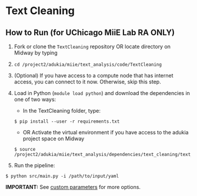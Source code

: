 # Text Cleaning
## How to Run (for UChicago MiiE Lab RA ONLY) 

1. Fork or clone the `TextCleaning` repository OR locate directory on Midway by typing 
2. `cd /project2/adukia/miie/text_analysis/code/TextCleaning`
3. (Optional) If you have access to a compute node that has internet access, you can connect to it now. Otherwise, skip this step.
4. Load in Python (`module load python`) and download the dependencies in one of two ways:
    - In the TextCleaning folder, type:
    ```
    $ pip install --user -r requirements.txt
    ```
    - OR Activate the virtual environment if you have access to the adukia project space on Midway
    ```
    $ source /project2/adukia/miie/text_analysis/dependencies/text_cleaning/text_cleaning/bin/activate
    ```
    
4. Run the pipeline:
  ```
  $ python src/main.py -i /path/to/input/yaml
  ```
  
 **IMPORTANT:** See [custom parameters](https://github.com/miielab/miienlp/blob/main/documentation/developer_documentation/textCleaning.md) for more options.


